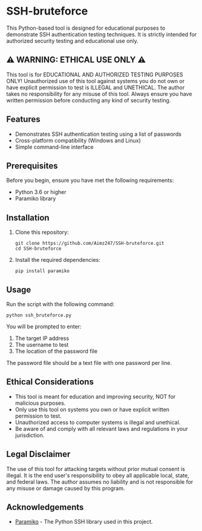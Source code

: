 # SSH-bruteforce

This Python-based tool is designed for educational purposes to demonstrate SSH authentication testing techniques. It is strictly intended for authorized security testing and educational use only.

## ⚠️ WARNING: ETHICAL USE ONLY ⚠️

This tool is for EDUCATIONAL AND AUTHORIZED TESTING PURPOSES ONLY! Unauthorized use of this tool against systems you do not own or have explicit permission to test is ILLEGAL and UNETHICAL. The author takes no responsibility for any misuse of this tool. Always ensure you have written permission before conducting any kind of security testing.

## Features

- Demonstrates SSH authentication testing using a list of passwords
- Cross-platform compatibility (Windows and Linux)
- Simple command-line interface

## Prerequisites

Before you begin, ensure you have met the following requirements:

- Python 3.6 or higher
- Paramiko library

## Installation

1. Clone this repository:
   ```
   git clone https://github.com/Aimz247/SSH-bruteforce.git
   cd SSH-bruteforce
   ```

2. Install the required dependencies:
   ```
   pip install paramiko
   ```

## Usage

Run the script with the following command:

```
python ssh_bruteforce.py
```

You will be prompted to enter:
1. The target IP address
2. The username to test
3. The location of the password file

The password file should be a text file with one password per line.

## Ethical Considerations

- This tool is meant for education and improving security, NOT for malicious purposes.
- Only use this tool on systems you own or have explicit written permission to test.
- Unauthorized access to computer systems is illegal and unethical.
- Be aware of and comply with all relevant laws and regulations in your jurisdiction.

## Legal Disclaimer

The use of this tool for attacking targets without prior mutual consent is illegal. It is the end user's responsibility to obey all applicable local, state, and federal laws. The author assumes no liability and is not responsible for any misuse or damage caused by this program.


## Acknowledgements

- [Paramiko](http://www.paramiko.org/) - The Python SSH library used in this project.

